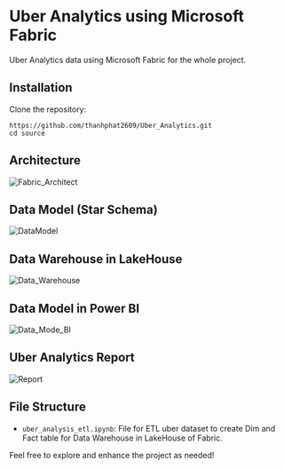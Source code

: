 # Uber Analytics using Microsoft Fabric
Uber Analytics data using Microsoft Fabric for the whole project.

## Installation

Clone the repository:

```
https://github.com/thanhphat2609/Uber_Analytics.git
cd source
```

## Architecture
![Fabric_Architect](https://github.com/thanhphat2609/Uber_Analytics/assets/84914537/cd4dc825-04c4-4152-a630-8688cb3ed6ac)

## Data Model (Star Schema)
![DataModel](https://github.com/thanhphat2609/Uber_Analytics/assets/84914537/6045cef5-c186-4c88-824e-1f0f2a4b4f7a)

## Data Warehouse in LakeHouse
![Data_Warehouse](https://github.com/thanhphat2609/Uber_Analytics/assets/84914537/41624e2f-92e2-4ce2-bc85-231a99e71af1)

## Data Model in Power BI
![Data_Mode_BI](https://github.com/thanhphat2609/Uber_Analytics/assets/84914537/17bda52d-5a2e-4ff3-a0ca-e86d6ae5b9c3)

## Uber Analytics Report
![Report](https://github.com/thanhphat2609/Uber_Analytics/assets/84914537/df0e9acb-72f5-4bc3-ba29-3c921b7461e6)

## File Structure

- `uber_analysis_etl.ipynb`: File for ETL uber dataset to create Dim and Fact table for Data Warehouse in LakeHouse of Fabric.


Feel free to explore and enhance the project as needed!
